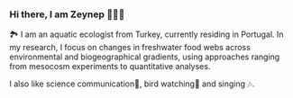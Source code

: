 ### Hi there, I am Zeynep 🧑🏻‍🔬

🏞️ I am an aquatic ecologist from Turkey, currently residing in Portugal. In my research, I focus on changes in freshwater food webs across environmental and biogeographical gradients, using approaches ranging from mesocosm experiments to quantitative analyses.

I also like science communication🔬, bird watching🦉 and singing 🎶.



